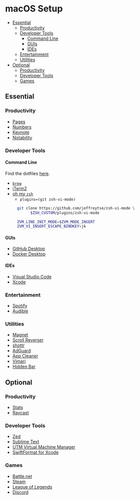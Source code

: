 # macOS Setup

- [Essential](#essential)
  - [Productivity](#productivity)
  - [Developer Tools](#developer-tools)
    - [Command Line](#command-line)
    - [GUIs](#guis)
    - [IDEs](#ides)
  - [Entertainment](#entertainment)
  - [Utilities](#utilities)
- [Optional](#optional)
  - [Productivity](#productivity-1)
  - [Developer Tools](#developer-tools-1)
  - [Games](#games)

## Essential

### Productivity

- [Pages](https://www.google.com/url?sa=t&source=web&rct=j&opi=89978449&url=https://apps.apple.com/us/app/pages/id409201541%3Fmt%3D12&ved=2ahUKEwjP1qW-voSGAxW4GjQIHZQaCkYQFnoECBoQAQ&usg=AOvVaw0FX1kUZJRldLdWCUXL9kYe)
- [Numbers](https://www.google.com/url?sa=t&source=web&rct=j&opi=89978449&url=https://apps.apple.com/us/app/numbers/id409203825%3Fmt%3D12&ved=2ahUKEwjnic_ZvoSGAxUvITQIHa_bDz8QFnoECBoQAQ&usg=AOvVaw07r9r4fzusq0eP8k9KXrHy)
- [Keynote](https://www.google.com/url?sa=t&source=web&rct=j&opi=89978449&url=https://apps.apple.com/us/app/keynote/id409183694%3Fmt%3D12&ved=2ahUKEwiu8PrdvoSGAxUUAzQIHSimBj0QFnoECCcQAQ&usg=AOvVaw3eFneBQXuKanmc4HZwypcH)
- [Notability](https://www.google.com/url?sa=t&source=web&rct=j&opi=89978449&url=https://apps.apple.com/us/app/notability-notes-pdf/id360593530&ved=2ahUKEwist9HlvoSGAxW2HjQIHZG7B2oQFnoECCgQAQ&usg=AOvVaw1OacmYWKIPGFvm27MDj_P7)

### Developer Tools

#### Command Line

Find the dotfiles [here](https://github.com/suasuasuasuasua/dotfiles).

- [`brew`](https://brew.sh)
- [iTerm2](https://iterm2.com)
- [oh my `zsh`](https://ohmyz.sh)
  - `plugins=(git zsh-vi-mode)`
  ```sh
    git clone https://github.com/jeffreytse/zsh-vi-mode \
          $ZSH_CUSTOM/plugins/zsh-vi-mode

    ZVM_LINE_INIT_MODE=$ZVM_MODE_INSERT
    ZVM_VI_INSERT_ESCAPE_BINDKEY=jk
  ```

#### GUIs

- [GitHub Desktop](https://desktop.github.com)
- [Docker Desktop](https://www.docker.com/products/docker-desktop/)

#### IDEs

- [Visual Studio Code](https://code.visualstudio.com)
- [Xcode](https://www.google.com/url?sa=t&source=web&rct=j&opi=89978449&url=https://apps.apple.com/us/app/xcode/id497799835%3Fmt%3D12&ved=2ahUKEwiclI7rvoSGAxXaweYEHRQzAjEQFnoECBIQAQ&usg=AOvVaw2fEvMbfRtGhB4SPHYB54NX)

### Entertainment

- [Spotify](https://www.spotify.com/de-en/download/mac/)
- [Audible](https://www.google.com/url?sa=t&source=web&rct=j&opi=89978449&url=https://apps.apple.com/au/app/audible-audiobooks-podcasts/id379693831&ved=2ahUKEwiL_dCHwoSGAxWWCjQIHaNACWAQFnoECCIQAQ&usg=AOvVaw0omcO0CA7xSLn5k4XB0Unb)

### Utilities

- [Magnet](https://www.google.com/url?sa=t&source=web&rct=j&opi=89978449&url=https://apps.apple.com/us/app/magnet/id441258766%3Fmt%3D12&ved=2ahUKEwiR157wvoSGAxUQJDQIHcboCnwQFnoECAYQAQ&usg=AOvVaw0a1L_8IMXKcmv-Cy497dqi)
- [Scroll Reverser](https://pilotmoon.com/scrollreverser/)
- [shottr](https://shottr.cc)
- [AdGuard](https://adguard.com/en/welcome.html)
- [App Cleaner](https://freemacsoft.net/appcleaner/)
- [Vimari](https://www.google.com/url?sa=t&source=web&rct=j&opi=89978449&url=https://apps.apple.com/us/app/vimari/id1480933944%3Fmt%3D12&ved=2ahUKEwiY-Z_3voSGAxWpCDQIHaztDEUQFnoECBcQAQ&usg=AOvVaw3RuSwYs3AU6EtBrQd9mZiM)
- [Hidden Bar](https://www.google.com/url?sa=t&source=web&rct=j&opi=89978449&url=https://apps.apple.com/us/app/hidden-bar/id1452453066%3Fmt%3D12&ved=2ahUKEwis5OnzvoSGAxXUNjQIHQqfC60QFnoECBcQAQ&usg=AOvVaw2esgQNIQjggkG4SIHo52ay)

## Optional

### Productivity

- [Stats](https://github.com/exelban/stats)
- [Raycast](https://www.raycast.com)

### Developer Tools

- [Zed](https://zed.dev)
- [Sublime Text](https://www.sublimetext.com)
- [UTM Virtual Machine Manager](https://mac.getutm.app)
- [SwiftFormat for Xcode](https://github.com/nicklockwood/SwiftFormat)

### Games

- [Battle.net](https://download.battle.net/en-us/desktop)
- [Steam](https://store.steampowered.com/about/)
- [League of Legends](https://signup.leagueoflegends.com/en-us/signup/redownload)
- [Discord](https://discord.com)
